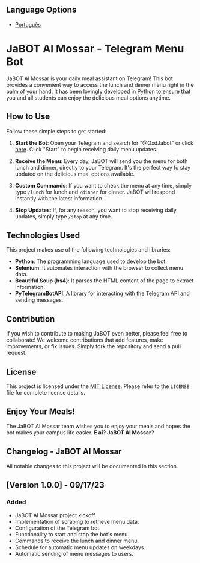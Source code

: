 ## Language Options

- [Português](README.md)

# JaBOT Al Mossar - Telegram Menu Bot

JaBOT Al Mossar is your daily meal assistant on Telegram! This bot provides a convenient way to access the lunch and dinner menu right in the palm of your hand. It has been lovingly developed in Python to ensure that you and all students can enjoy the delicious meal options anytime.

## How to Use

Follow these simple steps to get started:

1. **Start the Bot**: Open your Telegram and search for "@QxdJabot" or click [here](https://t.me/QxdJabot). Click "Start" to begin receiving daily menu updates.

2. **Receive the Menu**: Every day, JaBOT will send you the menu for both lunch and dinner, directly to your Telegram. It's the perfect way to stay updated on the delicious meal options available.

3. **Custom Commands**: If you want to check the menu at any time, simply type `/lunch` for lunch and `/dinner` for dinner. JaBOT will respond instantly with the latest information.

4. **Stop Updates**: If, for any reason, you want to stop receiving daily updates, simply type `/stop` at any time.

## Technologies Used

This project makes use of the following technologies and libraries:

- **Python**: The programming language used to develop the bot.
- **Selenium**: It automates interaction with the browser to collect menu data.
- **Beautiful Soup (bs4)**: It parses the HTML content of the page to extract information.
- **PyTelegramBotAPI**: A library for interacting with the Telegram API and sending messages.

## Contribution

If you wish to contribute to making JaBOT even better, please feel free to collaborate! We welcome contributions that add features, make improvements, or fix issues. Simply fork the repository and send a pull request.

## License

This project is licensed under the [MIT License](LICENSE). Please refer to the `LICENSE` file for complete license details.

## Enjoy Your Meals!

The JaBOT Al Mossar team wishes you to enjoy your meals and hopes the bot makes your campus life easier. **E aí? JaBOT Al Mossar?**

## Changelog - JaBOT Al Mossar

All notable changes to this project will be documented in this section.

## [Version 1.0.0] - 09/17/23

### Added

- JaBOT Al Mossar project kickoff.
- Implementation of scraping to retrieve menu data.
- Configuration of the Telegram bot.
- Functionality to start and stop the bot's menu.
- Commands to receive the lunch and dinner menu.
- Schedule for automatic menu updates on weekdays.
- Automatic sending of menu messages to users.

